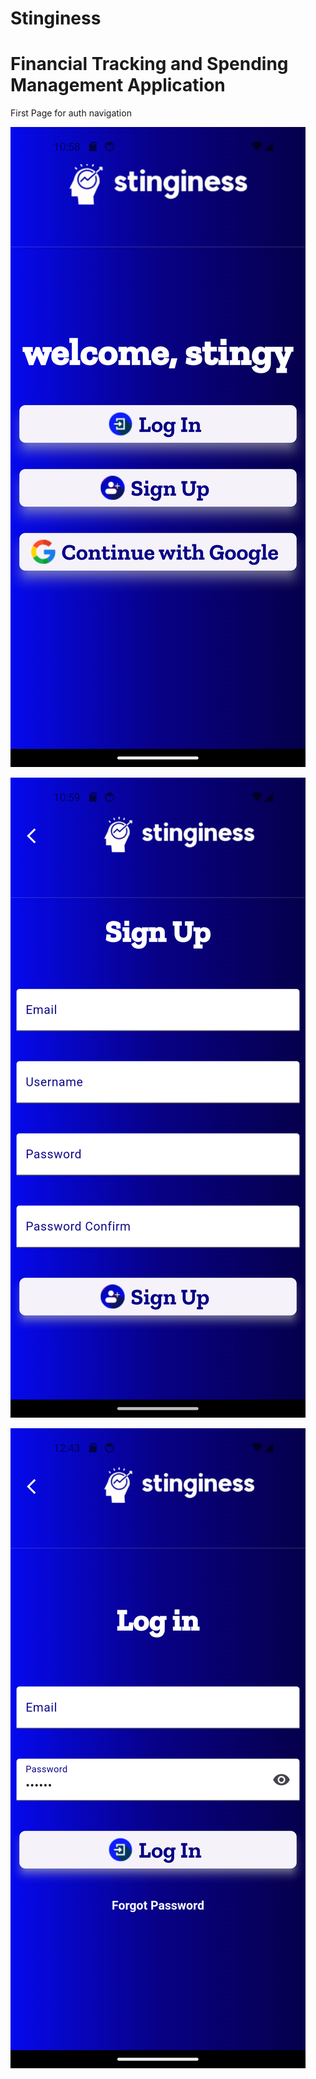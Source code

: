 # Stinginess

# Financial Tracking and Spending Management Application

First Page for auth navigation

![My Photo](https://github.com/tahaglbz/Internship_Project/blob/main/lib/assets/screenshots/giris.png)

![My Photo](https://github.com/tahaglbz/Internship_Project/blob/main/lib/assets/screenshots/signup.png)

![My Photo](https://github.com/tahaglbz/Internship_Project/blob/main/lib/assets/screenshots/login.png)
